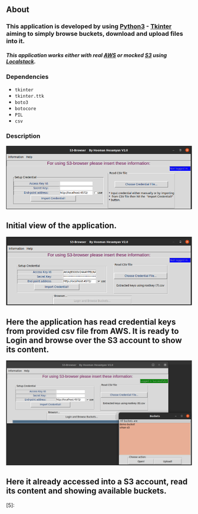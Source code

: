 ## About  

### This application is developed by using [Python3][0] - [Tkinter][1] aiming to simply browse buckets, download and upload files into it.
#### *This application works either with real [AWS][2] or mocked [S3][3] using [Localstack][4].*  

### Dependencies
+ `tkinter`
+ `tkinter.ttk`
+ `boto3`
+ `botocore`
+ `PIL`
+ `csv`


### Description

![Idle](https://github.com/hooman734/S3-Browser-Tkinter/blob/master/screenshots/idle.png)

Initial view of the application.
------------------------

![Ready to import credential](https://github.com/hooman734/S3-Browser-Tkinter/blob/master/screenshots/read_keys.png)

Here the application has read credential keys from provided csv file from AWS. It is ready to Login and browse over the S3 account to show its content.
------------------------


![Logged in](https://github.com/hooman734/S3-Browser-Tkinter/blob/master/screenshots/imported_logged_in.png)

Here it already accessed into a S3 account, read its content and showing available buckets.
------------------------

[0]: https://www.python.org/download/releases/3.0/
[1]: https://docs.python.org/3/library/tkinter.html
[2]: https://aws.amazon.com/
[3]: https://en.wikipedia.org/wiki/S3
[4]: https://localstack.cloud/
[5]:
